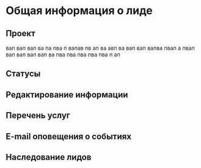 # Общая информация о лиде

## Проект
вап
вап
вап
ва
па
пва
п
вапав
пв
ап
ва
авп
ва
вап
вап
вапва
пвап
а
пвап
вап
вап
вап
вап
ва
пва
пва
пва
пва
пва
п
ап
## Статусы

## Редактирование информации

## Перечень услуг

## E-mail оповещения о событиях

## Наследование лидов



